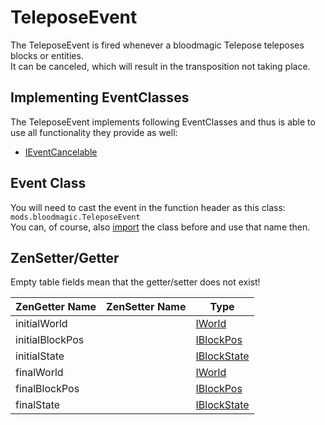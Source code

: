 # TeleposeEvent

The TeleposeEvent is fired whenever a bloodmagic Telepose teleposes blocks or entities.  
It can be canceled, which will result in the transposition not taking place.

## Implementing EventClasses
The TeleposeEvent implements following EventClasses and thus is able to use all functionality they provide as well: 

- [IEventCancelable](/Vanilla/Events/Events/IEventCancelable)

## Event Class
You will need to cast the event in the function header as this class:  
`mods.bloodmagic.TeleposeEvent`  
You can, of course, also [import](/AdvancedFunctions/Import) the class before and use that name then.

## ZenSetter/Getter

Empty table fields mean that the getter/setter does not exist!

| ZenGetter Name  | ZenSetter Name | Type                                      |
|-----------------|----------------|-------------------------------------------|
| initialWorld    |                | [IWorld](/Vanilla/World/IWorld)           |
| initialBlockPos |                | [IBlockPos](/Vanilla/World/IBlockPos)     |
| initialState    |                | [IBlockState](/Vanilla/Block/IBlockState) |
| finalWorld      |                | [IWorld](/Vanilla/World/IWorld)           |
| finalBlockPos   |                | [IBlockPos](/Vanilla/World/IBlockPos)     |
| finalState      |                | [IBlockState](/Vanilla/Block/IBlockState) |